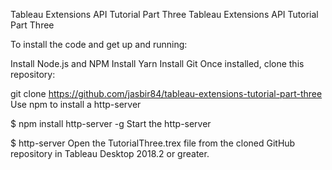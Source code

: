 Tableau Extensions API Tutorial Part Three
Tableau Extensions API Tutorial Part Three

To install the code and get up and running:

Install Node.js and NPM
Install Yarn
Install Git
Once installed, clone this repository:

git clone https://github.com/jasbir84/tableau-extensions-tutorial-part-three
Use npm to install a http-server

$ npm install http-server -g
Start the http-server

$ http-server
Open the TutorialThree.trex file from the cloned GitHub repository in Tableau Desktop 2018.2 or greater.